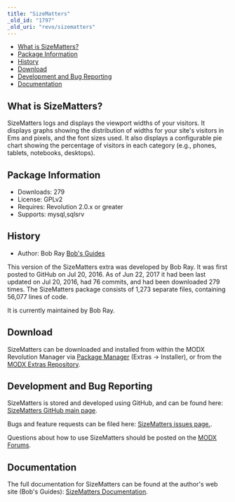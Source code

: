 ```yaml
---
title: "SizeMatters"
_old_id: "1797"
_old_uri: "revo/sizematters"
---
```


- [What is SizeMatters?](#SizeMatters-WhatisSizeMatters)
- [Package Information](#SizeMatters-Information)
- [History](#SizeMatters-History)
- [Download](#SizeMatters-Download)
- [Development and Bug Reporting](#SizeMatters-DevelopmentandBugReporting)
- [Documentation](#SizeMatters-Documentation)
 
What is SizeMatters?
--------------------

SizeMatters logs and displays the viewport widths of your visitors. It displays graphs showing the distribution of widths for your site's visitors in Ems and pixels, and the font sizes used. It also displays a configurable pie chart showing the percentage of visitors in each category (e.g., phones, tablets, notebooks, desktops).

Package Information
-------------------

- Downloads: 279
- License: GPLv2
- Requires: Revolution 2.0.x or greater
- Supports: mysql,sqlsrv

History
-------

- Author: Bob Ray [Bob's Guides](https://bobsguides.com)

 This version of the SizeMatters extra was developed by Bob Ray. It was first posted to GitHub on Jul 20, 2016. As of Jun 22, 2017 it had been last updated on Jul 20, 2016, had 76 commits, and had been downloaded 279 times. The SizeMatters package consists of 1,273 separate files, containing 56,077 lines of code.

It is currently maintained by Bob Ray.

Download
--------

 SizeMatters can be downloaded and installed from within the MODX Revolution Manager via [Package Manager](/revolution/2.x/developing-in-modx/advanced-development/package-management "Package Manager") (Extras -> Installer), or from the [MODX Extras Repository](https://modx.com/extras/package/sizematters).

Development and Bug Reporting 
------------------------------

 SizeMatters is stored and developed using GitHub, and can be found here: [SizeMatters GitHub main page](https://github.com/BobRay/SizeMatters).

 Bugs and feature requests can be filed here: [SizeMatters issues page.](https://github.com/BobRay/SizeMatters/issues).

Questions about how to use SizeMatters should be posted on the [MODX Forums](https://forums.modx.com).

Documentation
-------------

 The full documentation for SizeMatters can be found at the author's web site (Bob's Guides): [SizeMatters Documentation](https://bobsguides.com/sizematters-tutorial.html).

 
